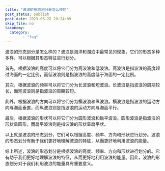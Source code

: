 ```yaml
---
title: "波浪的形态划分是怎么样的"
post_status: publish
post_date: 2023-06-28 20:24:09
skip_file: no
taxonomy:
  category:
        - "faq"
---
```


波浪的形态划分是怎么样的？波浪是海洋和湖泊中最常见的现象，它们的形态多种多样，可以根据其形态特征进行划分。

首先，根据波浪的高度可以将它们分为高波浪和低波浪。高波浪是指波浪的高度超过海面的一定比例，而低波浪则是指波浪的高度低于海面的一定比例。

其次，根据波浪的频率可以将它们分为长波浪和短波浪。长波浪是指波浪的周期较长，而短波浪则是指波浪的周期较短。

此外，根据波浪的方向可以将它们分为横波浪和纵波浪。横波浪是指波浪的运动方向与海面垂直，而纵波浪则是指波浪的运动方向与海面平行。

最后，根据波浪的形状可以将它们分为圆形波浪和扁平波浪。圆形波浪是指波浪的形状呈圆形，而扁平波浪则是指波浪的形状呈扁平状。

以上就是波浪的形态划分，它们可以根据高度、频率、方向和形状进行划分。波浪的形态划分有助于我们更好地理解波浪的特征，从而更好地利用波浪的能量。

综上所述，波浪的形态划分是根据波浪的高度、频率、方向和形状进行划分的。它有助于我们更好地理解波浪的特征，从而更好地利用波浪的能量。因此，波浪的形态划分对于我们利用波浪的能量具有重要意义。
